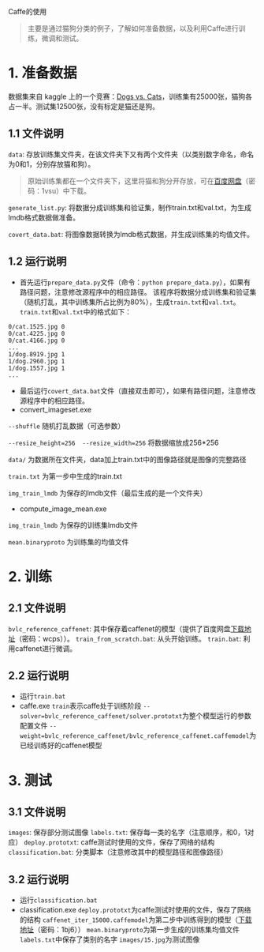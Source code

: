 Caffe的使用
> 主要是通过猫狗分类的例子，了解如何准备数据，以及利用Caffe进行训练，微调和测试。

# 1. 准备数据
数据集来自 kaggle 上的一个竞赛：[Dogs vs. Cats](https://www.kaggle.com/c/dogs-vs-cats-redux-kernels-edition)，训练集有25000张，猫狗各占一半。测试集12500张，没有标定是猫还是狗。

## 1.1 文件说明
`data`: 存放训练集文件夹，在该文件夹下又有两个文件夹（以类别数字命名，命名为0和1，分别存放猫和狗）。
> 原始训练集都在一个文件夹下，这里将猫和狗分开存放，可在[百度网盘](http://pan.baidu.com/s/1bpeZDnT)（密码：1vsu）中下载。

`generate_list.py`: 将数据分成训练集和验证集，制作train.txt和val.txt，为生成lmdb格式数据做准备。

`covert_data.bat`: 将图像数据转换为lmdb格式数据，并生成训练集的均值文件。

## 1.2 运行说明
* 首先运行`prepare_data.py`文件（命令：`python prepare_data.py`），如果有路径问题，注意修改源程序中的相应路径。
该程序将数据分成训练集和验证集（随机打乱，其中训练集所占比例为80%），生成`train.txt`和`val.txt`。`train.txt`和`val.txt`中的格式如下：
 ```
0/cat.1525.jpg 0
0/cat.4225.jpg 0
0/cat.4166.jpg 0
...
1/dog.8919.jpg 1
1/dog.2960.jpg 1
1/dog.1557.jpg 1
...
 ```
* 最后运行`covert_data.bat`文件（直接双击即可），如果有路径问题，注意修改源程序中的相应路径。
 * convert_imageset.exe

`--shuffle` 随机打乱数据（可选参数）

`--resize_height=256  --resize_width=256` 将数据缩放成256*256

`data/` 为数据所在文件夹，data加上train.txt中的图像路径就是图像的完整路径

`train.txt` 为第一步中生成的train.txt

`img_train_lmdb` 为保存的lmdb文件（最后生成的是一个文件夹）
 * compute_image_mean.exe

`img_train_lmdb` 为保存的训练集lmdb文件

`mean.binaryproto` 为训练集的均值文件


# 2. 训练
## 2.1 文件说明
`bvlc_reference_caffenet`: 其中保存着caffenet的模型（提供了百度网盘[下载地址](http://pan.baidu.com/s/1eR2tKSM)（密码：wcps））。
`train_from_scratch.bat`: 从头开始训练。
`train.bat`: 利用caffenet进行微调。

## 2.2 运行说明
* 运行`train.bat`
 * caffe.exe
`train`表示caffe处于训练阶段
`--solver=bvlc_reference_caffenet/solver.prototxt`为整个模型运行的参数配置文件
`--weight=bvlc_reference_caffenet/bvlc_reference_caffenet.caffemodel`为已经训练好的caffenet模型


# 3. 测试
## 3.1 文件说明
`images`: 保存部分测试图像
`labels.txt`: 保存每一类的名字（注意顺序，和0，1对应）
`deploy.prototxt`: caffe测试时使用的文件，保存了网络的结构
`classification.bat`: 分类脚本（注意修改其中的模型路径和图像路径）

## 3.2 运行说明
* 运行`classification.bat`
 * classification.exe
`deploy.prototxt`为caffe测试时使用的文件，保存了网络的结构
`caffenet_iter_15000.caffemodel`为第二步中训练得到的模型（[下载地址](http://pan.baidu.com/s/1jIN0BI2)（密码：1bj6））
`mean.binaryproto`为第一步生成的训练集均值文件
`labels.txt`中保存了类别的名字
`images/15.jpg`为测试图像
